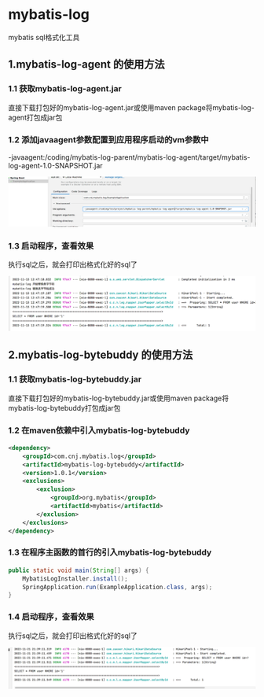 # mybatis-log

mybatis sql格式化工具

## 1.mybatis-log-agent 的使用方法

### 1.1 获取mybatis-log-agent.jar

直接下载打包好的mybatis-log-agent.jar或使用maven package将mybatis-log-agent打包成jar包

### 1.2 添加javaagent参数配置到应用程序启动的vm参数中

-javaagent:/coding/mybatis-log-parent/mybatis-log-agent/target/mybatis-log-agent-1.0-SNAPSHOT.jar

![img.png](doc/springboot-agent-vmoptions.png)

### 1.3 启动程序，查看效果

执行sql之后，就会打印出格式化好的sql了

![img.png](doc/mybatis-log-agent-demo.png)

## 2.mybatis-log-bytebuddy 的使用方法

### 1.1 获取mybatis-log-bytebuddy.jar

直接下载打包好的mybatis-log-bytebuddy.jar或使用maven package将mybatis-log-bytebuddy打包成jar包

### 1.2 在maven依赖中引入mybatis-log-bytebuddy

```xml
<dependency>
    <groupId>com.cnj.mybatis.log</groupId>
    <artifactId>mybatis-log-bytebuddy</artifactId>
    <version>1.0.1</version>
    <exclusions>
        <exclusion>
            <groupId>org.mybatis</groupId>
            <artifactId>mybatis</artifactId>
        </exclusion>
    </exclusions>
</dependency>
```
### 1.3 在程序主函数的首行的引入mybatis-log-bytebuddy

```java
public static void main(String[] args) {
    MybatisLogInstaller.install();
    SpringApplication.run(ExampleApplication.class, args);
}
```

### 1.4 启动程序，查看效果

执行sql之后，就会打印出格式化好的sql了

![img.png](doc/mybatis-log-bytebuddy-demo.png)
